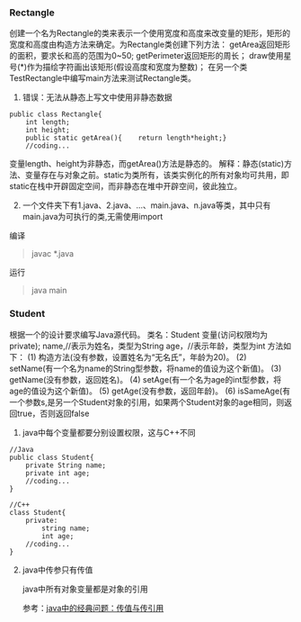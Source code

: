 ### Rectangle ###
   创建一个名为Rectangle的类来表示一个使用宽度和高度来改变量的矩形，矩形的宽度和高度由构造方法来确定。为Rectangle类创建下列方法：
	getArea返回矩形的面积，要求长和高的范围为0~50;
	getPerimeter返回矩形的周长；
	draw使用星号(*)作为描绘字符画出该矩形(假设高度和宽度为整数)；
   在另一个类TestRectangle中编写main方法来测试Rectangle类。

1. 错误：无法从静态上写文中使用非静态数据
~~~
public class Rectangle{
	int length;
	int height;
	public static getArea(){	return length*height;}
	//coding...
~~~
变量length、height为非静态，而getArea()方法是静态的。
解释：静态(static)方法、变量存在与对象之前。static为类所有，该类实例化的所有对象均可共用，即static在栈中开辟固定空间，而非静态在堆中开辟空间，彼此独立。

2. 一个文件夹下有1.java、2.java、...、main.java、n.java等类，其中只有main.java为可执行的类,无需使用import

编译
> javac \*.java

运行
> java main


### Student ###
   根据一个的设计要求编写Java源代码。
	类名：Student
	变量(访问权限均为private);
  		name,//表示为姓名，类型为String
    	age，//表示年龄，类型为int
	方法如下：
		(1)	构造方法(没有参数，设置姓名为“无名氏”，年龄为20)。
		(2)	setName(有一个名为name的String型参数，将name的值设为这个新值)。
		(3)	getName(没有参数，返回姓名)。
		(4)	setAge(有一个名为age的int型参数，将age的值设为这个新值)。
		(5)	getAge(没有参数，返回年龄)。
		(6)	isSameAge(有一个参数s,是另一个Student对象的引用，如果两个Student对象的age相同，则返回true，否则返回false
		
1. java中每个变量都要分别设置权限，这与C++不同
~~~
//Java
public class Student{
	private String name;
	private int age;
	//coding...
}

//C++
class Student{
	private:
		string name;
		int age;
	//coding...
}
~~~

2.  java中传参只有传值

    java中所有对象变量都是对象的引用
    
    参考：[java中的经典问题：传值与传引用](https://blog.csdn.net/jiangnan2014/article/details/22944075)
